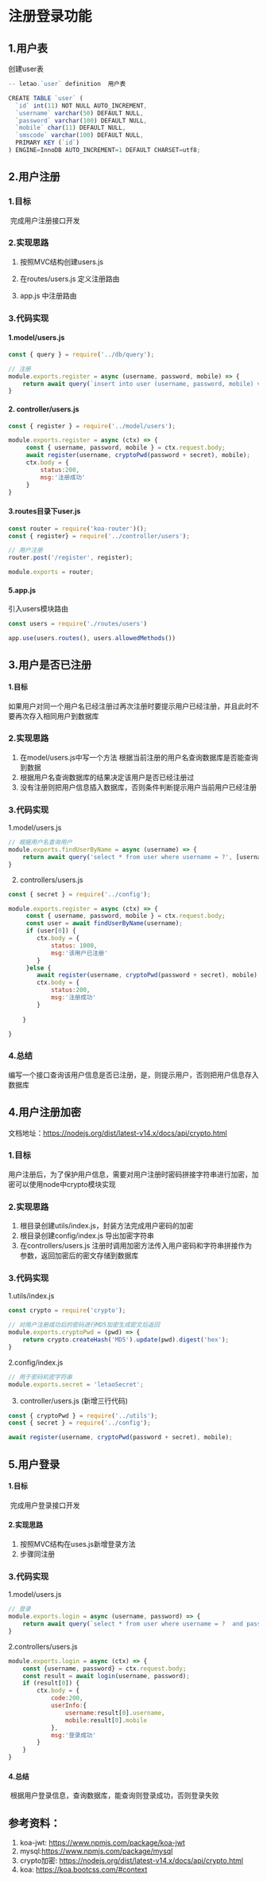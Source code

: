 # 注册登录功能

## 1.用户表

 创建user表

```javascript
-- letao.`user` definition  用户表

CREATE TABLE `user` (
  `id` int(11) NOT NULL AUTO_INCREMENT,
  `username` varchar(50) DEFAULT NULL, 
  `password` varchar(100) DEFAULT NULL,
  `mobile` char(11) DEFAULT NULL,
  `smscode` varchar(100) DEFAULT NULL,
  PRIMARY KEY (`id`)
) ENGINE=InnoDB AUTO_INCREMENT=1 DEFAULT CHARSET=utf8;
```

## 2.用户注册

###  1.目标

​         完成用户注册接口开发

###  2.实现思路

1. 按照MVC结构创建users.js
2. 在routes/users.js 定义注册路由

2. app.js 中注册路由



### 3.代码实现

#### 1.model/users.js

```javascript
const { query } = require('../db/query');

// 注册
module.exports.register = async (username, password, mobile) => {
    return await query(`insert into user (username, password, mobile) values( "${username}", "${password}", "${mobile}")`);
}
```

#### 2. controller/users.js

```javascript
const { register } = require('../model/users');

module.exports.register = async (ctx) => {
     const { username, password, mobile } = ctx.request.body;
     await register(username, cryptoPwd(password + secret), mobile);
     ctx.body = {
         status:200,
         msg:'注册成功'
     }
}
```

#### 3.routes目录下user.js

```javascript
const router = require('koa-router')();
const { register} = require('../controller/users');

// 用户注册
router.post('/register', register);

module.exports = router;
```

#### 5.app.js 

 引入users模块路由

```javascript
const users = require('./routes/users')

app.use(users.routes(), users.allowedMethods())

```

## 3.用户是否已注册

####  1.目标

​      如果用户对同一个用户名已经注册过再次注册时要提示用户已经注册，并且此时不要再次存入相同用户到数据库

###  2.实现思路

1.  在model/users.js中写一个方法 根据当前注册的用户名查询数据库是否能查询到数据
2.  根据用户名查询数据库的结果决定该用户是否已经注册过
3. 没有注册则把用户信息插入数据库，否则条件判断提示用户当前用户已经注册

### 3.代码实现

   1.model/users.js

```javascript
// 根据用户名查询用户
module.exports.findUserByName = async (username) => {
    return await query('select * from user where username = ?', [username]);
}
```

2. controllers/users.js

```javascript
const { secret } = require('../config');

module.exports.register = async (ctx) => {
     const { username, password, mobile } = ctx.request.body;
     const user = await findUserByName(username);
     if (user[0]) {
        ctx.body = {
            status: 1000,
            msg:'该用户已注册'
        }
     }else {
        await register(username, cryptoPwd(password + secret), mobile);
        ctx.body = {
            status:200,
            msg:'注册成功'
        }
     
    }

}
```

### 4.总结

​       编写一个接口查询该用户信息是否已注册，是，则提示用户，否则把用户信息存入数据库

## 4.用户注册加密

文档地址：https://nodejs.org/dist/latest-v14.x/docs/api/crypto.html

### 1.目标

​      用户注册后，为了保护用户信息，需要对用户注册时密码拼接字符串进行加密，加密可以使用node中crypto模块实现

### 2.实现思路

1.  根目录创建utils/index.js，封装方法完成用户密码的加密
2. 根目录创建config/index.js 导出加密字符串
3. 在controllers/users.js 注册时调用加密方法传入用户密码和字符串拼接作为参数，返回加密后的密文存储到数据库

### 3.代码实现

   1.utils/index.js

   ```javascript
   const crypto = require('crypto');
   
   // 对用户注册成功后的密码进行MD5加密生成密文后返回
   module.exports.cryptoPwd = (pwd) => {
       return crypto.createHash('MD5').update(pwd).digest('hex');
   }
   ```

2.config/index.js

```javascript
// 用于密码机密字符串
module.exports.secret = 'letaoSecret';
```

3. controller/users.js (新增三行代码)

```javascript
const { cryptoPwd } = require('../utils');
const { secret } = require('../config');

await register(username, cryptoPwd(password + secret), mobile);
```

## 5.用户登录

####  1.目标

​    完成用户登录接口开发

#### 2.实现思路

1.  按照MVC结构在uses.js新增登录方法
2. 步骤同注册

### 3.代码实现

 1.model/users.js

```javascript
// 登录
module.exports.login = async (username, password) => {
    return await query(`select * from user where username = ?  and password = ?`, [username, password]);
}
```

2.controllers/users.js

```javascript
module.exports.login = async (ctx) => {
    const {username, password} = ctx.request.body;
    const result = await login(username, password);
    if (result[0]) {
        ctx.body = {
            code:200,
            userInfo:{
                username:result[0].username,
                mobile:result[0].mobile
            },
            msg:'登录成功'
        }
    }
}
```

#### 4.总结

​    根据用户登录信息，查询数据库，能查询则登录成功，否则登录失败



## 参考资料：

1. koa-jwt: https://www.npmjs.com/package/koa-jwt
2. mysql:https://www.npmjs.com/package/mysql
3. crypto加密: https://nodejs.org/dist/latest-v14.x/docs/api/crypto.html
4. koa: https://koa.bootcss.com/#context